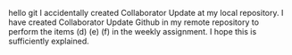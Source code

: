 ﻿hello git
I accidentally created Collaborator Update at my local repository.
I have created Collaborator Update Github in my remote repository to perform the items (d) (e) (f) in the weekly assignment.
I hope this is sufficiently explained.
